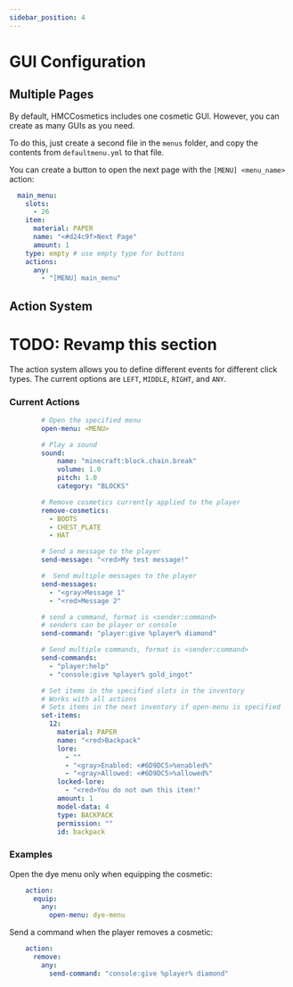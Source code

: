 ```yaml
---
sidebar_position: 4
---
```


# GUI Configuration

## Multiple Pages

By default, HMCCosmetics includes one cosmetic GUI. However, you can create as many GUIs as you need.

To do this, just create a second file in the `menus` folder, and copy the contents from `defaultmenu.yml` to that file.

You can create a button to open the next page with the `[MENU] <menu_name>` action:

```yaml
  main_menu:
    slots:
      - 26
    item:
      material: PAPER
      name: "<#d24c9f>Next Page"
      amount: 1
    type: empty # use empty type for buttons
    actions:
      any:
        - "[MENU] main_menu"
```

## Action System

# TODO: Revamp this section


The action system allows you to define different events for different click types. The current options are `LEFT`, `MIDDLE`, `RIGHT`, and `ANY`.

### Current Actions

```yaml
        # Open the specified menu
        open-menu: <MENU>
```

```yaml
        # Play a sound
        sound:
            name: "minecraft:block.chain.break"
            volume: 1.0
            pitch: 1.0
            category: "BLOCKS"
```

```yaml
        # Remove cosmetics currently applied to the player
        remove-cosmetics:
          - BOOTS
          - CHEST_PLATE
          - HAT
```

```yaml
        # Send a message to the player
        send-message: "<red>My test message!"
```

```yaml
        #  Send multiple messages to the player
        send-messages:
          - "<gray>Message 1"
          - "<red>Message 2"
```

```yaml
        # send a command, format is <sender:command>
        # senders can be player or console
        send-command: "player:give %player% diamond"
```

```yaml
        # Send multiple commands, format is <sender:command>
        send-commands:
          - "player:help"
          - "console:give %player% gold_ingot"
```

```yaml
        # Set items in the specified slots in the inventory
        # Works with all actions
        # Sets items in the next inventory if open-menu is specified
        set-items:
          12:
            material: PAPER
            name: "<red>Backpack"
            lore:
              - ""
              - "<gray>Enabled: <#6D9DC5>%enabled%"
              - "<gray>Allowed: <#6D9DC5>%allowed%"
            locked-lore:
              - "<red>You do not own this item!"
            amount: 1
            model-data: 4
            type: BACKPACK
            permission: ""
            id: backpack
```

### Examples

Open the dye menu only when equipping the cosmetic:
```yaml
    action:
      equip:
        any:
          open-menu: dye-menu
```

Send a command when the player removes a cosmetic:
```yaml
    action:
      remove:
        any:
          send-command: "console:give %player% diamond"
```